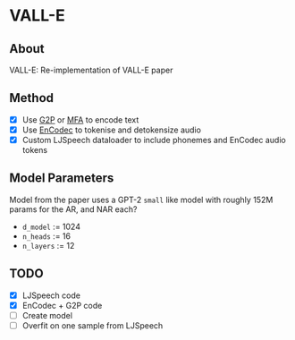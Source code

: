 # VALL-E

## About

VALL-E: Re-implementation of VALL-E paper

## Method

- [x] Use [G2P](https://github.com/Kyubyong/g2p/) or [MFA](https://montreal-forced-aligner.readthedocs.io/) to encode text
- [x] Use [EnCodec](https://github.com/facebookresearch/audiocraft) to
tokenise and detokensize audio
- [x] Custom LJSpeech dataloader to include phonemes and EnCodec audio tokens

## Model Parameters

Model from the paper uses a GPT-2 `small` like model with roughly
152M params for the AR, and NAR each?

- `d_model`  := 1024
- `n_heads`  := 16
- `n_layers` := 12

## TODO

- [x] LJSpeech code
- [x] EnCodec + G2P code
- [ ] Create model
- [ ] Overfit on one sample from LJSpeech